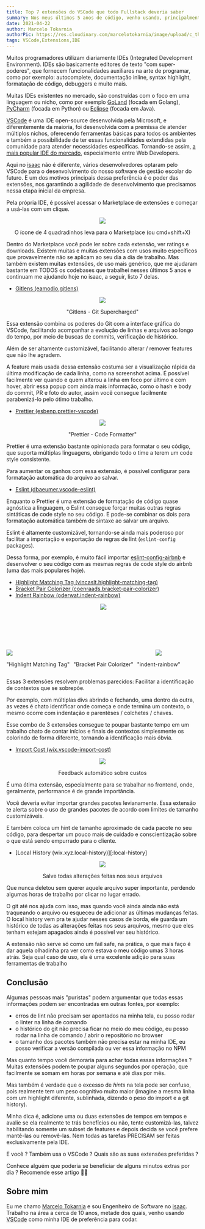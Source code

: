 ```yaml
---
title: Top 7 extensões do VSCode que todo Fullstack deveria saber
summary: Nos meus últimos 5 anos de código, venho usando, principalmente o VSCode como IDE. E para turbiná-la ainda mais, uso alguns esteróides, digo, extensões que eu gostaria de compartilhar.
date: 2021-04-22
author: Marcelo Tokarnia
authorPic: https://res.cloudinary.com/marcelotokarnia/image/upload/c_thumb,g_face:center,r_max,h_150,w_150,f_auto,q_auto/v1590609457/profile/A54I1782_qa84qz.jpg
tags: VSCode,Extensions,IDE
---
```


Muitos programadores utilizam diariamente IDEs (Integrated Development Environment). IDEs são basicamente editores de texto "com super-poderes", que fornecem funcionalidades auxiliares na arte de programar, como por exemplo: autocomplete, documentação inline, syntax highlight, formatação de código, debuggers e muito mais.

Muitas IDEs existentes no mercado, são construídas com o foco em uma linguagem ou nicho, como por exemplo [GoLand][:goland] (focada em Golang), [PyCharm][:pycharm] (focada em Python) ou [Eclipse][:eclipse] (focada em Java). 

[VSCode][:vscode] é uma IDE open-source desenvolvida pela Microsoft, e diferentemente da maioria, foi desenvolvida com a premissa de atender múltiplos nichos, oferecendo ferramentas básicas para todos os ambientes e também a possibilidade de ter essas funcionalidades extendidas pela comunidade para atender necessidades específicas. Tornando-se assim, [a mais popular IDE do mercado][:stack-overflow-annual-survey], especialmente entre Web Developers.

Aqui no [isaac][:linkedin-isaac] não é diferente, vários desenvolvedores optaram pelo VSCode para o desenvolvimento do nosso software de gestão escolar do futuro. E um dos motivos principais dessa preferência é o poder das extensões, nos garantindo a agilidade de desenvolvimento que precisamos nessa etapa inicial da empresa. 

Pela própria IDE, é possível acessar o Marketplace de extensões e começar a usá-las com um clique.

<div style="text-align: center">
  <img src="https://res.cloudinary.com/marcelotokarnia/image/upload/c_scale,w_600/v1619105623/blog/vscodeextensions_qzsdg2.png" />
  <p>O ícone de 4 quadradinhos leva para o Marketplace (ou cmd+shift+X)</p>
</div>

Dentro do Marketplace você pode ler sobre cada extensão, ver ratings e downloads. Existem muitas e muitas extensões com usos muito específicos que provavelmente não se aplicam ao seu dia a dia de trabalho. Mas também existem muitas extensões, de uso mais genérico, que me ajudaram bastante em TODOS os codebases que trabalhei nesses últimos 5 anos e continuam me ajudando hoje no isaac, a seguir, listo 7 delas.

- [Gitlens (eamodio.gitlens)][:gitlens]
  
<div style="text-align: center">
  <img src="https://res.cloudinary.com/marcelotokarnia/image/upload/c_scale,w_600/v1619106788/blog/gitlens_v5chsp.png" />
  <p>"Gitlens - Git Supercharged"</p>
</div>

Essa extensão combina os poderes do Git com a interface gráfica do VSCode, facilitando acompanhar a evolução de linhas e arquivos ao longo do tempo, por meio de buscas de commits, verificação de histórico. 

Além de ser altamente customizável, facilitando alterar / remover features que não lhe agradem.

A feature mais usada dessa extensão costuma ser a visualização rápida da última modificação de cada linha, como na screenshot acima. É possível facilmente ver quando e quem alterou a linha em foco por último e com hover, abrir essa popup com ainda mais informação, como o hash e body do commit, PR e foto do autor, assim você consegue facilmente parabenizá-lo pelo ótimo trabalho.

- [Prettier (esbenp.prettier-vscode)][:prettier]

<div style="text-align: center">
  <img src="https://res.cloudinary.com/marcelotokarnia/image/upload/v1619107537/blog/prettier_qi0zu4.gif" />
  <p>"Prettier - Code Formatter"</p>
</div>

Prettier é uma extensão bastante opinionada para formatar o seu código, que suporta múltiplas linguagens, obrigando todo o time a terem um code style consistente.

Para aumentar os ganhos com essa extensão, é possível configurar para formatação automática do arquivo ao salvar.

- [Eslint (dbaeumer.vscode-eslint)][:eslint]

Enquanto o Prettier é uma extensão de formatação de código quase agnóstica a linguagem, o Eslint consegue forçar muitas outras regras sintáticas de code style no seu código. E pode-se combinar os dois para formatação automática também de sintaxe ao salvar um arquivo.

Eslint é altamente customizável, tornando-se ainda mais poderoso por facilitar a importação e exportação de regras de lint (`eslint-config` packages). 

Dessa forma, por exemplo, é muito fácil importar [eslint-config-airbnb][:eslint-config-airbnb] e desenvolver o seu código com as mesmas regras de code style do airbnb (uma das mais populares hoje).

- [Highlight Matching Tag (vincaslt.highlight-matching-tag)][:highlight-tag]
- [Bracket Pair Colorizer (coenraads.bracket-pair-colorizer)][:bracket-pair]
- [Indent Rainbow (oderwat.indent-rainbow)][:indent-rainbow]
<div style="display:flex; gap: 10px; align-items: flex-end">
  <div style="text-align: center; display:flex; flex-direction: column; ">
    <img src="https://res.cloudinary.com/marcelotokarnia/image/upload/v1619108661/blog/highlight-tag_gfqlqk.gif" />
    <p>"Highlight Matching Tag"</p>
  </div>
  <div style="text-align: center; ">
    <img src="https://res.cloudinary.com/marcelotokarnia/image/upload/v1619108835/blog/bracket-pair_m7if9e.png" style="margin-bottom: 120px" />
    <p style="">"Bracket Pair Colorizer"</p>
  </div>
  <div style="text-align: center; ">
    <img src="https://res.cloudinary.com/marcelotokarnia/image/upload/v1619108837/blog/indent-rainbow_ocw3u7.png" />
    <p>"indent-rainbow"</p>
  </div>
</div>

Essas 3 extensões resolvem problemas parecidos: Facilitar a identificação de contextos que se sobrepõe. 

Por exemplo, com múltiplas divs abrindo e fechando, uma dentro da outra, as vezes é chato identificar onde começa e onde termina um contexto, o mesmo ocorre com indentação e parentêses / colchetes / chaves. 

Esse combo de 3 extensões consegue te poupar bastante tempo em um trabalho chato de contar inícios e finais de contextos simplesmente os colorindo de forma diferente, tornando a identificação mais óbvia.

- [Import Cost (wix.vscode-import-cost)][:import-cost]

<div style="text-align: center">
  <img src="https://res.cloudinary.com/marcelotokarnia/image/upload/v1619109263/blog/import-cost_gfdzwu.gif" />
  <p>Feedback automático sobre custos</p>
</div>

É uma ótima extensão, especialmente para se trabalhar no frontend, onde, geralmente, performance é de grande importância. 

Você deveria evitar importar grandes pacotes levianamente. Essa extensão te alerta sobre o uso de grandes pacotes de acordo com limites de tamanho customizáveis.

E também coloca um hint de tamanho aproximado de cada pacote no seu código, para despertar um pouco mais de cuidado e conscientização sobre o que está sendo empurrado para o cliente.

- [Local History (wix.xyz.local-history)][:local-history]

<div style="text-align: center">
  <img src="https://res.cloudinary.com/marcelotokarnia/image/upload/v1619109263/blog/import-cost_gfdzwu.gif" />
  <p>Salve todas alterações feitas nos seus arquivos</p>
</div>

Que nunca deletou sem querer aquele arquivo super importante, perdendo algumas horas de trabalho por clicar no lugar errado.

O git até nos ajuda com isso, mas quando você ainda ainda não está traqueando o arquivo ou esqueceu de adicionar as últimas mudanças feitas. O local history vem pra te ajudar nesses casos de borda, ele guarda um histórico de todas as alterações feitas nos seus arquivos, mesmo que eles tenham estejam apagados ainda é possível ver seu histórico.


A extensão não serve só como um fail safe, na prática, o que mais faço é dar aquela olhadinha pra ver como estava o meu código umas 3 horas atrás. Seja qual caso de uso, ela é uma excelente adição para suas ferramentas de trabalho


## Conclusão

Algumas pessoas mais "puristas" podem argumentar que todas essas informações podem ser encontradas em outras fontes, por exemplo: 
  - erros de lint não precisam ser apontados na minha tela, eu posso rodar o linter na linha de comando
  - o histórico do git não precisa ficar no meio do meu código, eu posso rodar na linha de comando / abrir o repositório no browser
  - o tamanho dos pacotes também não precisa estar na minha IDE, eu posso verificar a versão compilada ou ver essa informação no NPM

Mas quanto tempo você demoraria para achar todas essas informações ? Muitas extensões podem te poupar alguns segundos por operação, que facilmente se somam em horas por semana e até dias por mês.

Mas também é verdade que o excesso de _hints_ na tela pode ser confuso, pois realmente tem um peso cognitivo muito maior (imagine a mesma linha com um highlight diferente, sublinhada, dizendo o peso do import e a git history).

Minha dica é, adicione uma ou duas extensões de tempos em tempos e avalie se ela realmente te trás benefícios ou não, tente customizá-las, talvez habilitando somente um subset de features e depois decida se você prefere mantê-las ou removê-las. Nem todas as tarefas PRECISAM ser feitas exclusivamente pela IDE. 

E você ? Também usa o VSCode ? Quais são as suas extensões preferidas ? 

Conhece alguém que poderia se beneficiar de alguns minutos extras por dia ? Recomende esse artigo 👍🏻

## Sobre mim 

Eu me chamo [Marcelo Tokarnia][:linkedin-marcelo] e sou Engenheiro de Software no [isaac][:linkedin-isaac]. Trabalho na área a cerca de 10 anos, metade dos quais, venho usando [VSCode][:vscode] como minha IDE de preferência para codar.

<!-- REFERENCES -->
[:linkedin-marcelo]: https://www.linkedin.com/in/marcelo-tokarnia-5a1ab2128/
[:linkedin-isaac]: https://www.linkedin.com/company/olaisaac/
<!-- IDEs -->
[:stack-overflow-annual-survey]: https://insights.stackoverflow.com/survey/2019#development-environments-and-tools
[:vscode]: https://code.visualstudio.com/
[:goland]: https://www.jetbrains.com/go/
[:pycharm]: https://www.jetbrains.com/pycharm/
[:eclipse]: https://www.eclipse.org/eclipseide/
<!-- Extensions -->
[:gitlens]: https://marketplace.visualstudio.com/items?itemName=eamodio.gitlens
[:eslint]: https://marketplace.visualstudio.com/items?itemName=dbaeumer.vscode-eslint
[:eslint-config-airbnb]: https://www.npmjs.com/package/eslint-config-airbnb
[:prettier]: https://marketplace.visualstudio.com/items?itemName=esbenp.prettier-vscode
[:highlight-tag]: https://marketplace.visualstudio.com/items?itemName=vincaslt.highlight-matching-tag
[:bracket-pair]: https://marketplace.visualstudio.com/items?itemName=coenraads.bracket-pair-colorizer
[:indent-rainbow]: https://marketplace.visualstudio.com/items?itemName=oderwat.indent-rainbow
[:import-cost]: https://marketplace.visualstudio.com/items?itemName=wix.vscode-import-cost
